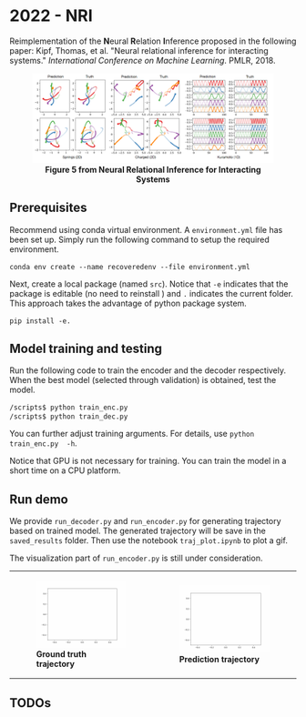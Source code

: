 # 2022 - NRI

Reimplementation of the **N**eural **R**elation **I**nference proposed in the following paper: Kipf, Thomas, et al. "Neural relational inference for interacting systems." *International Conference on Machine Learning*. PMLR, 2018.
<figure>
<img src="figures/paper_fig.PNG" alt="Drawing" style="width: 600px;"/>
<figcaption align = "center"><b>Figure 5 from Neural Relational Inference for Interacting Systems</b></figcaption>
</figure>

## Prerequisites

Recommend using conda virtual environment. A `environment.yml` file has been set up. Simply run the following command to setup the required environment.

```
conda env create --name recoveredenv --file environment.yml
```

Next, create a local package (named `src`). Notice that `-e` indicates that the package is editable (no need to reinstall ) and `.` indicates the current folder. This approach takes the advantage of python package system. 

```
pip install -e.
```

## Model training and testing

Run the following code to train the encoder and the decoder respectively. 
When the best model (selected through validation) is obtained, test the model.

```
/scripts$ python train_enc.py
/scripts$ python train_dec.py
```

You can further adjust training arguments. For details, use `python train_enc.py  -h`.

Notice that GPU is not necessary for training. You can train the model in a short time on a CPU platform. 

## Run demo

We provide `run_decoder.py` and `run_encoder.py` for generating trajectory based on trained model. The generated trajectory will be save in the `saved_results` folder. 
Then use the notebook `traj_plot.ipynb` to plot a gif.

The visualization part of `run_encoder.py` is still under consideration. 

<table><tr>
<td> <figure>
<img src="figures/demo_grand_truth.gif" alt="Drawing" style="width: 250px;"/> <figcaption align = "bottom"><b>Ground truth trajectory</b></figcaption>
</figure></td>
<td> <figure>
  <img src="figures/demo_model_out.gif" alt="Drawing" style="width: 250px;"/> <figcaption align = "bottom"><b>Prediction trajectory</b></figcaption>
</figure></td>
</tr></table>

## TODOs



